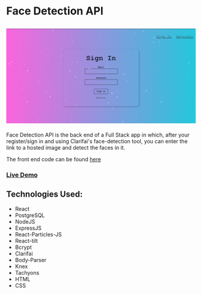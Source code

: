 # Face Detection API

![Face Detection API](/screenshot.png)
--

Face Detection API is the back end of a Full Stack app in which, after your register/sign in and using Clarifai's face-detection tool, you can enter the link to a hosted image and detect the faces in it.

The front end code can be found [here](https://github.com/francofle/face-detection)

### [Live Demo](https://smart-brain-kenobi.herokuapp.com/)

Technologies Used:
--
* React
* PostgreSQL
* NodeJS
* ExpressJS
* React-Particles-JS
* React-tilt
* Bcrypt
* Clarifai
* Body-Parser
* Knex
* Tachyons
* HTML
* CSS